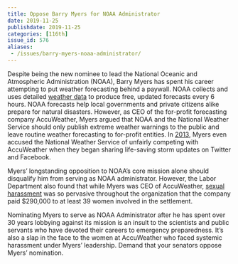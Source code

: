 ```yaml
---
title: Oppose Barry Myers for NOAA Administrator
date: 2019-11-25
publishdate: 2019-11-25
categories: [116th]
issue_id: 576
aliases:
 - /issues/barry-myers-noaa-administrator/
---
```

Despite being the new nominee to lead the National Oceanic and Atmospheric Administration (NOAA), Barry Myers has spent his career attempting to put weather forecasting behind a paywall. NOAA collects and uses detailed [weather data](https://www.weather.gov/about/forecastsandservice) to produce free, updated forecasts every 6 hours. NOAA forecasts help local governments and private citizens alike prepare for natural disasters. However, as CEO of the for-profit forecasting company AccuWeather, Myers argued that NOAA and the National Weather Service should only publish extreme weather warnings to the public and leave routine weather forecasting to for-profit entities. In [2013](https://www.bloomberg.com/news/features/2018-06-14/trump-s-pick-to-lead-weather-agency-spent-30-years-fighting-it), Myers even accused the National Weather Service of unfairly competing with AccuWeather when they began sharing life-saving storm updates on Twitter and Facebook.

Myers’ longstanding opposition to NOAA’s core mission alone should disqualify him from serving as NOAA administrator. However, the Labor Department also found that while Myers was CEO of AccuWeather, [sexual harassment](https://www.centredaily.com/news/local/community/article226083195.html) was so pervasive throughout the organization that the company paid $290,000 to at least 39 women involved in the settlement.

Nominating Myers to serve as NOAA Administrator after he has spent over 30 years lobbying against its mission is an insult to the scientists and public servants who have devoted their careers to emergency preparedness. It’s also a slap in the face to the women at AccuWeather who faced systemic harassment under Myers’ leadership. Demand that your senators oppose Myers’ nomination.
